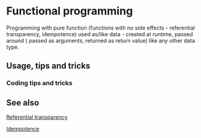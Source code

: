 # Functional programming

Programming with pure function (functions with no side effects - referential transparency, idempotence) used as/like data - created at runtime, passed around (
passed as arguments, returned as return value) like any other data type.

## Usage, tips and tricks

### Coding tips and tricks

## See also

[Referential transparency](https://en.wikipedia.org/wiki/Referential_transparency)

[Idempotence](https://en.wikipedia.org/wiki/Idempotence)
